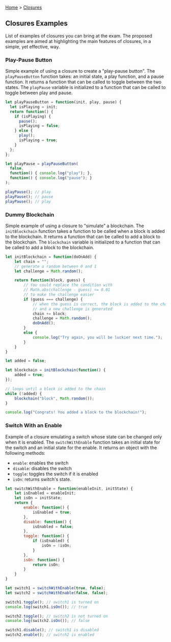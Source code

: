 [Home](../README.md) > [Closures](closures.md)

## Closures Examples
List of examples of closures you can bring at the exam.
The proposed examples are aimed at highlighting the main features of closures, in a simple, yet effective, way.

### Play-Pause Button
Simple example of using a closure to create a "play-pause button". The `playPauseButton` function takes: an initial state, a play function, and a pause function. It returns a function that can be called to toggle between the two states. The `playPause` variable is initialized to a function that can be called to toggle between play and pause.
```javascript
let playPauseButton = function(init, play, pause) {
  let isPlaying = init;
  return function() {
    if (isPlaying) {
      pause();
      isPlaying = false;
    } else {
      play();
      isPlaying = true;
    }
  };
};

let playPause = playPauseButton(
  false,
  function() { console.log("play"); },
  function() { console.log("pause"); }
);

playPause(); // play
playPause(); // pause
playPause(); // play
```

### Dummy Blockchain
Simple example of using a closure to "simulate" a blockchain. The `initBlockchain` function takes a function to be called when a block is added to the blockchain. It returns a function that can be called to add a block to the blockchain. The `blockchain` variable is initialized to a function that can be called to add a block to the blockchain.
```javascript
let initBlockchain = function(doOnAdd) {
    let chain = "";
    // generate a random between 0 and 1
    let challenge = Math.random();

    return function(block, guess) {
        // You could replace the condition with
        // Math.abs(challenge - guess) <= 0.01
        // to make the challenge easier
        if (guess === challenge) {
            // when the guess is correct, the block is added to the chain
            // and a new challenge is generated
            chain += block;
            challenge = Math.random();
            doOnAdd();
        }
        else {
            console.log("Try again, you will be luckier next time.");
        }
    }
}

let added = false;

let blockchain = initBlockchain(function() {
    added = true;
});

// loops until a block is added to the chain
while (!added) {
    blockchain("block", Math.random());
}

console.log("Congrats! You added a block to the blockchain!");
```

### Switch With an Enable
Example of a closure emulating a switch whose state can be changed only when it is enabled. The `switchWithEnable` function takes an initial state for the switch and an initial state for the enable. It returns an object with the following methods:
- `enable`: enables the switch
- `disable`: disables the switch
- `toggle`: toggles the switch if it is enabled
- `isOn`: returns switch's state. 
```javascript
let switchWithEnable = function(enableInit, initState) {
    let isEnabled = enableInit;
    let isOn = initState;
    return {
        enable: function() {
            isEnabled = true;
        },
        disable: function() {
            isEnabled = false;
        },
        toggle: function() {
            if (isEnabled) {
                isOn = !isOn;
            }
        },
        isOn: function() {
            return isOn;
        }
    }
}

let switch1 = switchWithEnable(true, false);
let switch2 = switchWithEnable(false, false);

switch1.toggle(); // switch1 is turned on
console.log(switch1.isOn()); // true

switch2.toggle(); // switch2 is not turned on
console.log(switch2.isOn()); // false

switch1.disable(); // switch1 is disabled
switch2.enable(); // switch2 is enabled
```
